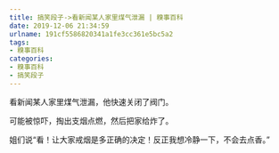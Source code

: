 ```yaml
---
title: 搞笑段子->看新闻某人家里煤气泄漏 | 糗事百科
date: 2019-12-06 21:34:59
urlname: 191cf5586820341a1fe3cc361e5bc5a2
tags: 
- 糗事百科
categories:
- 糗事百科
- 搞笑段子
---
```

看新闻某人家里煤气泄漏，他快速关闭了阀门。

可能被惊吓，掏出支烟点燃，然后把家给炸了。

姐们说“看！让大家戒烟是多正确的决定！反正我想冷静一下，不会去点香。”



